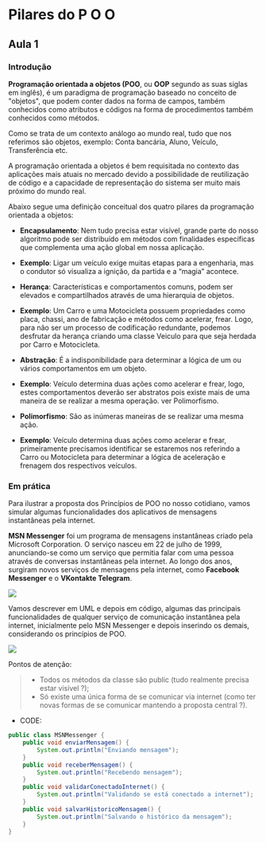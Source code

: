 # Pilares do P O O

## Aula 1

### Introdução

**Programação orientada a objetos (POO**, ou **OOP** segundo as suas siglas em inglês), é um paradigma de programação
baseado no conceito de "objetos", que podem conter dados na forma de campos, também conhecidos como atributos e códigos
na forma de procedimentos também conhecidos como métodos.

Como se trata de um contexto análogo ao mundo real, tudo que nos referimos são objetos, exemplo: Conta bancária, Aluno,
Veículo, Transferência etc.

A programação orientada a objetos é bem requisitada no contexto das aplicações mais atuais no mercado devido a
possibilidade de reutilização de código e a capacidade de representação do sistema ser muito mais próximo do mundo real.

Abaixo segue uma definição conceitual dos quatro pilares da programação orientada a objetos:

* **Encapsulamento**: Nem tudo precisa estar visível, grande parte do nosso algoritmo pode ser distribuído em métodos
com finalidades específicas que complementa uma ação global em nossa aplicação.

* **Exemplo**: Ligar um veículo exige muitas etapas para a engenharia, mas o condutor só visualiza a ignição, da
partida e a “magia” acontece.

* **Herança**: Características e comportamentos comuns, podem ser elevados e compartilhados através de uma hierarquia
de objetos.

* **Exemplo**: Um Carro e uma Motocicleta possuem propriedades como placa, chassi, ano de fabricação e métodos como
acelerar, frear. Logo, para não ser um processo de codificação redundante, podemos desfrutar da herança criando uma
classe Veiculo para que seja herdada por Carro e Motocicleta.

* **Abstração**: É a indisponibilidade para determinar a lógica de um ou vários comportamentos em um objeto.

* **Exemplo**: Veículo determina duas ações como acelerar e frear, logo, estes comportamentos deverão ser abstratos
pois existe mais de uma maneira de se realizar a mesma operação. ver Polimorfismo.

* **Polimorfismo**: São as inúmeras maneiras de se realizar uma mesma ação.

* **Exemplo**: Veículo determina duas ações como acelerar e frear, primeiramente precisamos identificar se estaremos
nos referindo a Carro ou Motocicleta para determinar a lógica de aceleração e frenagem dos respectivos veículos. 

### Em prática

Para ilustrar a proposta dos Princípios de POO no nosso cotidiano, vamos simular algumas funcionalidades dos
aplicativos de mensagens instantâneas pela internet.

**MSN Messenger** foi um programa de mensagens instantâneas criado pela Microsoft Corporation. O serviço nasceu em 22
de julho de 1999, anunciando-se como um serviço que permitia falar com uma pessoa através de conversas instantâneas
pela internet. Ao longo dos anos, surgiram novos serviços de mensagens pela internet, como **Facebook Messenger** e o
**VKontakte Telegram**.

![](https://sintaxe.netlify.app/assets/poo-10.d97da128.png)

Vamos descrever em UML e depois em código, algumas das principais funcionalidades de qualquer serviço de comunicação
instantânea pela internet, inicialmente pelo MSN Messenger e depois inserindo os demais, considerando os princípios de
POO.

![](https://sintaxe.netlify.app/assets/poo-9.c1160e1e.png)

Pontos de atenção:

> * Todos os métodos da classe são public (tudo realmente precisa estar visível ?);
> * Só existe uma única forma de se comunicar via internet (como ter novas formas de se comunicar mantendo a proposta
> central ?).

* CODE:
```java
public class MSNMessenger {
    public void enviarMensagem() {
        System.out.println("Enviando mensagem");
    }
    public void receberMensagem() {
        System.out.println("Recebendo mensagem");
    }
    public void validarConectadoInternet() {
        System.out.println("Validando se está conectado a internet");
    }
    public void salvarHistoricoMensagem() {
        System.out.println("Salvando o histórico da mensagem");
    }
}
```
